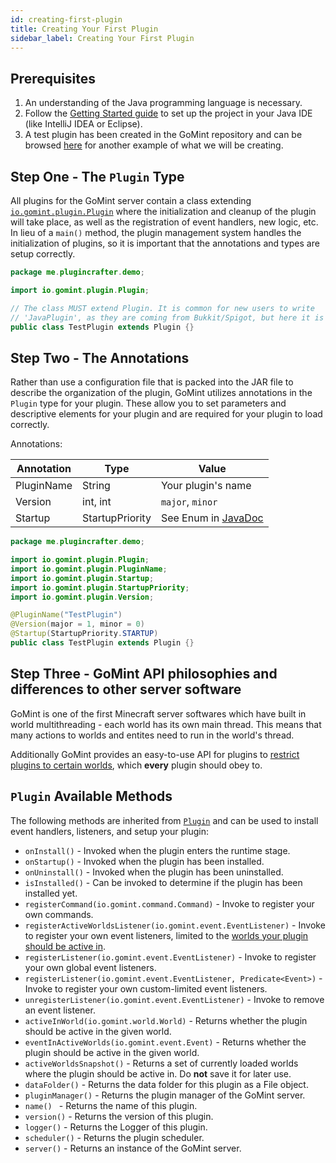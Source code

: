 ```yaml
---
id: creating-first-plugin
title: Creating Your First Plugin
sidebar_label: Creating Your First Plugin
---
```


## Prerequisites

1. An understanding of the Java programming language is necessary.
2. Follow the [Getting Started guide](getting-started.md) to set up the project in your Java IDE (like IntelliJ IDEA or Eclipse).
3. A test plugin has been created in the GoMint repository and can be browsed [here](https://github.com/gomint/GoMint/tree/master/gomint-test-plugin/src/main/java/io/gomint/testplugin) for another example of what we will be creating.

## Step One - The ```Plugin``` Type

All plugins for the GoMint server contain a class extending [```io.gomint.plugin.Plugin```](https://janmm14.de/static/gomint/index.html?gomint.api/io/gomint/plugin/Plugin.html)
where the initialization and cleanup of the plugin will take place, as well as the
registration of event handlers, new logic, etc. In lieu of a ```main()``` method, the plugin management system handles the initialization of plugins, so it is important that the annotations and types are setup correctly.

```java
package me.plugincrafter.demo;

import io.gomint.plugin.Plugin;

// The class MUST extend Plugin. It is common for new users to write
// 'JavaPlugin', as they are coming from Bukkit/Spigot, but here it is just 'Plugin'.
public class TestPlugin extends Plugin {}
```

## Step Two - The Annotations

Rather than use a configuration file that is packed into the JAR file to describe the organization of the plugin, GoMint utilizes annotations in the ```Plugin``` type for your plugin. These allow you to set parameters and descriptive elements for your plugin and are required for your plugin to load correctly.

Annotations:

| Annotation | Type            | Value                                                                                                               |
|------------|-----------------|---------------------------------------------------------------------------------------------------------------------|
| PluginName | String          | Your plugin's name                                                                                                  |
| Version    | int, int        | ```major```, ```minor```                                                                                            |
| Startup    | StartupPriority | See Enum in [JavaDoc](https://janmm14.de/static/gomint/index.html?gomint.api/io/gomint/plugin/StartupPriority.html) |

```java
package me.plugincrafter.demo;

import io.gomint.plugin.Plugin;
import io.gomint.plugin.PluginName;
import io.gomint.plugin.Startup;
import io.gomint.plugin.StartupPriority;
import io.gomint.plugin.Version;

@PluginName("TestPlugin")
@Version(major = 1, minor = 0)
@Startup(StartupPriority.STARTUP)
public class TestPlugin extends Plugin {}
```

## Step Three - GoMint API philosophies and differences to other server software

GoMint is one of the first Minecraft server softwares which have built in world multithreading - each world has its own main thread.
This means that many actions to worlds and entites need to run in the world's thread.

Additionally GoMint provides an easy-to-use API for plugins to [restrict plugins to certain worlds](../get-started/plugin-world-restriction.md), which **every** plugin should obey to.

## ```Plugin``` Available Methods

The following methods are inherited from [```Plugin```](https://janmm14.de/static/gomint/index.html?gomint.api/io/gomint/plugin/Plugin.html) and can be used to install event handlers, listeners, and setup your plugin:

* ```onInstall()``` - Invoked when the plugin enters the runtime stage.
* ```onStartup()``` - Invoked when the plugin has been installed.
* ```onUninstall()``` - Invoked when the plugin has been uninstalled.
* ```isInstalled()``` - Can be invoked to determine if the plugin has been installed yet.
* ```registerCommand(io.gomint.command.Command)``` - Invoke to register your own commands.
* ```registerActiveWorldsListener(io.gomint.event.EventListener)``` - Invoke to register your own event listeners, limited to the [worlds your plugin should be active in](../get-started/plugin-world-restriction.md).
* ```registerListener(io.gomint.event.EventListener)``` - Invoke to register your own global event listeners.
* ```registerListener(io.gomint.event.EventListener, Predicate<Event>)``` - Invoke to register your own custom-limited event listeners.
* ```unregisterListener(io.gomint.event.EventListener)``` - Invoke to remove an event listener.
* ```activeInWorld(io.gomint.world.World)``` - Returns whether the plugin should be active in the given world.
* ```eventInActiveWorlds(io.gomint.event.Event)``` - Returns whether the plugin should be active in the given world.
* ```activeWorldsSnapshot()``` - Returns a set of currently loaded worlds where the plugin should be active in. Do **not** save it for later use.
* ```dataFolder()``` - Returns the data folder for this plugin as a File object.
* ```pluginManager()``` - Returns the plugin manager of the GoMint server.
* ```name() ``` - Returns the name of this plugin.
* ```version()``` - Returns the version of this plugin.
* ```logger()``` - Returns the Logger of this plugin.
* ```scheduler()``` - Returns the plugin scheduler.
* ```server()``` - Returns an instance of the GoMint server.
